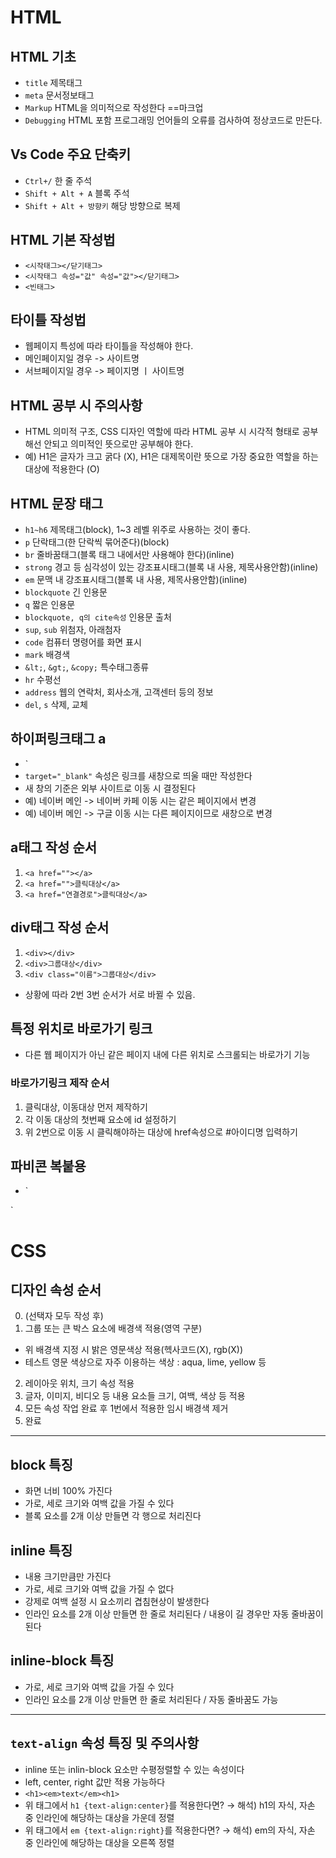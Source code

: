 # HTML
## HTML 기초
* `title` 제목태그
* `meta` 문서정보태그
* `Markup` HTML을 의미적으로 작성한다 ==마크업
* `Debugging` HTML 포함 프로그래밍 언어들의 오류를 검사하여 정상코드로 만든다.
## Vs Code 주요 단축키
* `Ctrl+/` 한 줄 주석
* `Shift + Alt + A` 블록 주석
* `Shift + Alt + 방향키` 해당 방향으로 복제
## HTML 기본 작성법
* `<시작태그></닫기태그>`
* `<시작태그 속성="값" 속성="값"></닫기태그>`
* `<빈태그>`
## 타이틀 작성법
* 웹페이지 특성에 따라 타이틀을 작성해야 한다.
* 메인페이지일 경우 -> 사이트명
* 서브페이지일 경우 -> 페이지명 ㅣ 사이트명
## HTML 공부 시 주의사항
* HTML 의미적 구조, CSS 디자인 역할에 따라 HTML 공부 시 시각적 형태로 공부해선 안되고 의미적인 뜻으로만 공부해야 한다.
* 예) H1은 글자가 크고 굵다 (X), H1은 대제목이란 뜻으로 가장 중요한 역할을 하는 대상에 적용한다 (O)
## HTML 문장 태그
* `h1~h6` 제목태그(block), 1~3 레벨 위주로 사용하는 것이 좋다.
* `p` 단락태그(한 단락씩 묶어준다)(block)
* `br` 줄바꿈태그(블록 태그 내에서만 사용해야 한다)(inline)
* `strong` 경고 등 심각성이 있는 강조표시태그(블록 내 사용, 제목사용안함)(inline)
* `em` 문맥 내 강조표시태그(블록 내 사용, 제목사용안함)(inline)
* `blockquote` 긴 인용문
* `q` 짧은 인용문
* `blockquote, q의 cite속성` 인용문 출처
* `sup`, `sub` 위첨자, 아래첨자
* `code` 컴퓨터 명령어를 화면 표시
* `mark` 배경색
* `&lt;`, `&gt;`, `&copy;` 특수태그종류 
* `hr` 수평선
* `address` 웹의 연락처, 회사소개, 고객센터 등의 정보
* `del`, `s` 삭제, 교체
## 하이퍼링크태그 a
* `<a href="#" target="_blank"></a>
* `target="_blank"` 속성은 링크를 새창으로 띄울 때만 작성한다
* 새 창의 기준은 외부 사이트로 이동 시 결정된다
* 예) 네이버 메인 -> 네이버 카페 이동 시는 같은 페이지에서 변경
* 예) 네이버 메인 -> 구글 이동 시는 다른 페이지이므로 새창으로 변경
## a태그 작성 순서
1. `<a href=""></a>`
2. `<a href="">클릭대상</a>`
3. `<a href="연결경로">클릭대상</a>`
## div태그 작성 순서
1. `<div></div>`
2. `<div>그룹대상</div>`
3. `<div class="이름">그룹대상</div>`
* 상황에 따라 2번 3번 순서가 서로 바뀔 수 있음.
## 특정 위치로 바로가기 링크
* 다른 웹 페이지가 아닌 같은 페이지 내에 다른 위치로 스크롤되는 바로가기 기능
### 바로가기링크 제작 순서
1. 클릭대상, 이동대상 먼저 제작하기
2. 각 이동 대상의 첫번째 요소에 id 설정하기
3. 위 2번으로 이동 시 클릭해야하는 대상에 href속성으로 #아이디명 입력하기
## 파비콘 복붙용
* `<link rel="shortcut icon" href="이미지경로작성위치" type="image/x-icon">
<link rel="icon" href="이미지경로작성위치" type="image/x-icon">`

# CSS
## 디자인 속성 순서
0. (선택자 모두 작성 후)
1. 그룹 또는 큰 박스 요소에 배경색 적용(영역 구분)
* 위 배경색 지정 시 밝은 영문색상 적용(헥사코드(X), rgb(X))
* 테스트 영문 색상으로 자주 이용하는 색상 : aqua, lime, yellow 등
2. 레이아웃 위치, 크기 속성 적용
3. 글자, 이미지, 비디오 등 내용 요소들 크기, 여백, 색상 등 적용
4. 모든 속성 작업 완료 후 1번에서 적용한 임시 배경색 제거
5. 완료

---

## block 특징
* 화면 너비 100% 가진다
* 가로, 세로 크기와 여백 값을 가질 수 있다
* 블록 요소를 2개 이상 만들면 각 행으로 처리진다
## inline 특징
* 내용 크기만큼만 가진다
* 가로, 세로 크기와 여백 값을 가질 수 없다
* 강제로 여백 설정 시 요소끼리 겹침현상이 발생한다
* 인라인 요소를 2개 이상 만들면 한 줄로 처리된다 / 내용이 길 경우만 자동 줄바꿈이 된다
## inline-block 특징
* 가로, 세로 크기와 여백 값을 가질 수 있다
* 인라인 요소를 2개 이상 만들면 한 줄로 처리된다 / 자동 줄바꿈도 가능

---

## `text-align` 속성 특징 및 주의사항
* inline 또는 inlin-block 요소만 수평정렬할 수 있는 속성이다
* left, center, right 값만 적용 가능하다
* `<h1><em>text</em><h1>`
* 위 태그에서 `h1 {text-align:center}`를 적용한다면?
→ 해석) h1의 자식, 자손 중 인라인에 해당하는 대상을 가운데 정렬
* 위 태그에서 `em {text-align:right}`를 적용한다면?
→ 해석) em의 자식, 자손 중 인라인에 해당하는 대상을 오른쪽 정렬